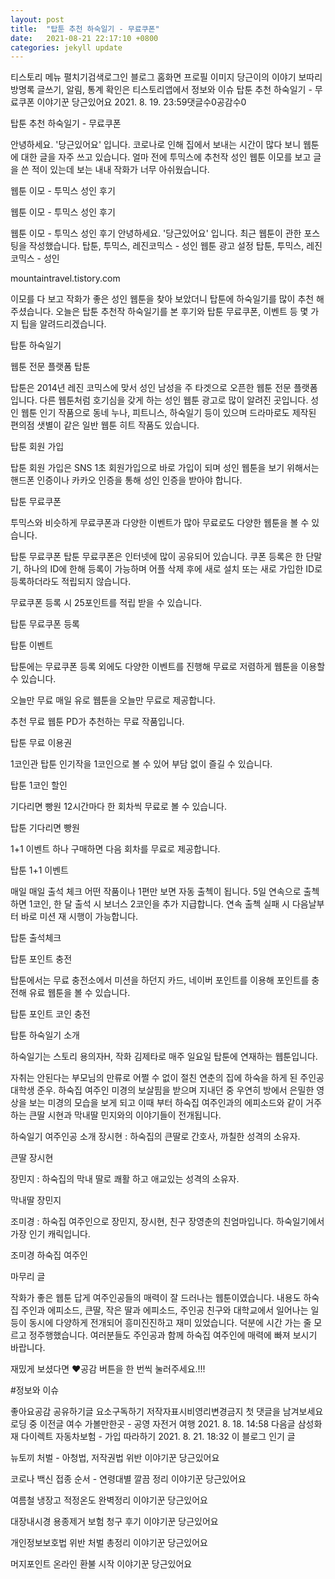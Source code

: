 ```yaml
---
layout: post
title:  "탑툰 추천 하숙일기 - 무료쿠폰"
date:   2021-08-21 22:17:10 +0800
categories: jekyll update
---
```

티스토리 메뉴 펼치기검색로그인
블로그 홈화면
프로필 이미지
당근이의 이야기 보따리
방명록
글쓰기, 알림, 통계 확인은 티스토리앱에서
정보와 이슈
탑툰 추천 하숙일기 - 무료쿠폰
이야기꾼 당근있어요
2021. 8. 19. 23:59댓글수0공감수0
 

 탑툰 추천 하숙일기 - 무료쿠폰
 

안녕하세요. '당근있어요' 입니다. 코로나로 인해 집에서 보내는 시간이 많다 보니 웹툰에 대한 글을 자주 쓰고 있습니다. 얼마 전에 투믹스에 추천작 성인 웹툰 이모를 보고 글을 쓴 적이 있는데 보는 내내 작화가 너무 아쉬웠습니다.   

 

웹툰 이모 - 투믹스 성인 후기

 
웹툰 이모 - 투믹스 성인 후기

 웹툰 이모 - 투믹스 성인 후기 안녕하세요. '당근있어요' 입니다. 최근 웹툰이 관한 포스팅을 작성했습니다. 탑툰, 투믹스, 레진코믹스 - 성인 웹툰 광고 설정 탑툰, 투믹스, 레진코믹스 - 성인

mountaintravel.tistory.com
 

이모를 다 보고 작화가 좋은 성인 웹툰을 찾아 보았더니 탑툰에 하숙일기를 많이 추천 해 주셨습니다. 오늘은 탑툰 추천작 하숙일기를 본 후기와 탑툰 무료쿠폰, 이벤트 등 몇 가지 팁을 알려드리겠습니다. 

 


탑툰 하숙일기
 

 

 웹툰 전문 플랫폼 탑툰
 

탑툰은 2014년 레진 코믹스에 맞서 성인 남성을 주 타겟으로 오픈한 웹툰 전문 플랫폼입니다. 다른 웹툰처럼 호기심을 갖게 하는 성인 웹툰 광고로 많이 알려진 곳입니다. 성인 웹툰 인기 작품으로 동네 누나, 피트니스, 하숙일기 등이 있으며 드라마로도 제작된 편의점 샛별이 같은 일반 웹툰 히트 작품도 있습니다. 

 



탑툰 회원 가입
 

탑툰 회원 가입은 SNS 1초 회원가입으로 바로 가입이 되며 성인 웹툰을 보기 위해서는 핸드폰 인증이나 카카오 인증을 통해 성인 인증을 받아야 합니다. 

 

 

 탑툰 무료쿠폰
 

투믹스와 비슷하게 무료쿠폰과 다양한 이벤트가 많아 무료로도 다양한 웹툰을 볼 수 있습니다. 

 

탑툰 무료쿠폰
탑툰 무료쿠폰은 인터넷에 많이 공유되어 있습니다. 쿠폰 등록은 한 단말기, 하나의 ID에 한해 등록이 가능하며 어플 삭제 후에 새로 설치 또는 새로 가입한 ID로 등록하더라도 적립되지 않습니다. 

무료쿠폰 등록 시 25포인트를 적립 받을 수 있습니다.

 


탑툰 무료쿠폰 등록
 

 

 탑툰 이벤트
 

탑툰에는 무료쿠폰 등록 외에도 다양한 이벤트를 진행해 무료로 저렴하게 웹툰을 이용할 수 있습니다.

 

오늘만 무료
매일 유로 웹툰을 오늘만 무료로 제공합니다. 

 

추천 무료
웹툰 PD가 추천하는 무료 작품입니다. 

 



탑툰 무료 이용권
 

1코인관
탑툰 인기작을 1코인으로 볼 수 있어 부담 없이 즐길 수 있습니다. 


탑툰 1코인 할인
 

기다리면 빵원
12시간마다 한 회차씩 무료로 볼 수 있습니다. 

 


탑툰 기다리면 빵원
 

1+1 이벤트
하나 구매하면 다음 회차를 무료로 제공합니다.

 


탑툰 1+1 이벤트
 

매일 매일 출석 체크
어떤 작품이나 1편만 보면 자동 출첵이 됩니다. 5일 연속으로 출첵하면 1코인, 한 달 출석 시 보너스 2코인을 추가 지급합니다. 연속 출첵 실패 시 다음날부터 바로 미션 재 시행이 가능합니다.

 


탑툰 출석체크
 

 

 탑툰 포인트 충전
 

탑툰에서는 무료 충전소에서 미션을 하던지 카드, 네이버 포인트를 이용해 포인트를 충전해 유료 웹툰을 볼 수 있습니다.  

 





탑툰 포인트 코인 충전
 

 

 탑툰 하숙일기 소개
 

하숙일기는 스토리 용의자H, 작화 김제타로 매주 일요일 탑툰에 연재하는 웹툰입니다.

 

자취는 안된다는 부모님의 만류로 어쩔 수 없이 절친 연춘의 집에 하숙을 하게 된 주인공 대학생 준우. 하숙집 여주인 미경의 보살핌을 받으며 지내던 중 우연히 방에서 은밀한 영상을 보는 미경의 모습을 보게 되고 이때 부터 하숙집 여주인과의 에피소드와 같이 거주하는 큰딸 시현과 막내딸 민지와의 이야기들이 전개됩니다. 

 

하숙일기 여주인공 소개 
장시현 : 하숙집의 큰딸로 간호사, 까칠한 성격의 소유자.


큰딸 장시현
 

장민지 : 하숙집의 막내 딸로 쾌활 하고 애교있는 성격의 소유자.

 


막내딸 장민지

 

조미경 : 하숙집 여주인으로 장민지, 장시현, 친구 장영춘의 친엄마입니다. 하숙일기에서 가장 인기 캐릭입니다. 

 


조미경 하숙집 여주인

 

 

 마무리 글
 

작화가 좋은 웹툰 답게 여주인공들의 매력이 잘 드러나는 웹툰이였습니다. 내용도 하숙집 주인과 에피소드, 큰딸, 작은 딸과 에피소드, 주인공 친구와 대학교에서 일어나는 일 등이 동시에 다양하게 전개되어 흥미진진하고 재미 있었습니다. 덕분에 시간 가는 줄 모르고 정주행했습니다. 여러분들도 주인공과 함께 하숙집 여주인에 매력에 빠져 보시기 바랍니다.

 

재밌게 보셨다면 ♥공감 버튼을 한 번씩 눌러주세요.!!!
 
#정보와 이슈

좋아요공감
공유하기글 요소구독하기
저작자표시비영리변경금지
첫 댓글을 남겨보세요
로딩 중
이전글
여수 가볼만한곳 - 공영 자전거 여행
2021. 8. 18. 14:58
다음글
삼성화재 다이렉트 자동차보험 - 가입 따라하기
2021. 8. 21. 18:32
이 블로그 인기 글

뉴토끼 처벌 - 아청법, 저작권법 위반
이야기꾼 당근있어요

코로나 백신 접종 순서 - 연령대별 깔끔 정리
이야기꾼 당근있어요

여름철 냉장고 적정온도 완벽정리
이야기꾼 당근있어요

대장내시경 용종제거 보험 청구 후기
이야기꾼 당근있어요

개인정보보호법 위반 처벌 총정리
이야기꾼 당근있어요

머지포인트 온라인 환불 시작
이야기꾼 당근있어요